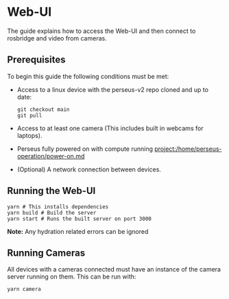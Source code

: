 # Web-UI

The guide explains how to access the Web-UI and then connect to rosbridge and video from cameras.

## Prerequisites

To begin this guide the following conditions must be met:

-   Access to a linux device with the perseus-v2 repo cloned and up to date:

    ```console
    git checkout main
    git pull
    ```

-   Access to at least one camera (This includes built in webcams for laptops).
-   Perseus fully powered on with compute running <project:/home/perseus-operation/power-on.md>
-   (Optional) A network connection between devices.

## Running the Web-UI

```shell
yarn # This installs dependencies
yarn build # Build the server
yarn start # Runs the built server on port 3000
```

**Note:** Any hydration related errors can be ignored

## Running Cameras

All devices with a cameras connected must have an instance of the camera server running on them. This can be run with:

```shell
yarn camera
```
